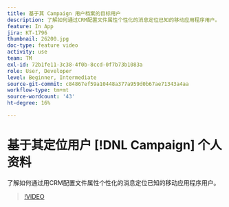 ```yaml
---
title: 基于其 Campaign 用户档案的目标用户
description: 了解如何通过CRM配置文件属性个性化的消息定位已知的移动应用程序用户。
feature: In App
jira: KT-1796
thumbnail: 26200.jpg
doc-type: feature video
activity: use
team: TM
exl-id: 72b1fe11-3c38-4f0b-8ccd-0f7b73b1083a
role: User, Developer
level: Beginner, Intermediate
source-git-commit: c84867ef59a10448a377a959d0b67ae71343a4aa
workflow-type: tm+mt
source-wordcount: '43'
ht-degree: 16%

---
```


# 基于其定位用户 [!DNL Campaign] 个人资料

了解如何通过用CRM配置文件属性个性化的消息定位已知的移动应用程序用户。

>[!VIDEO](https://video.tv.adobe.com/v/26200?quality=12&learn=on)
